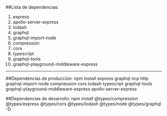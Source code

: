 ##Lista de dependencias:
1. express
2. apollo-server-express
3. lodash
4. graphql
5. graphql-import-node
6. compression
7. cors
8. typescript
9. graphql-tools
10. graphql-playground-middleware-express

***

##Dependencias de producción: 
npm install express graphql ncp http graphql-import-node compression cors lodash typescript graphql-tools graphql-playground-middleware-express apollo-server-express

##Dependencias de desarrollo:
npm install @types/compression @types/express @types/cors @types/lodash @types/node @types/graphql -D 